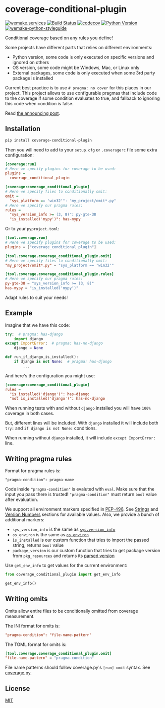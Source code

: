 # coverage-conditional-plugin

[![wemake.services](https://img.shields.io/badge/%20-wemake.services-green.svg?label=%20&logo=data%3Aimage%2Fpng%3Bbase64%2CiVBORw0KGgoAAAANSUhEUgAAABAAAAAQCAMAAAAoLQ9TAAAABGdBTUEAALGPC%2FxhBQAAAAFzUkdCAK7OHOkAAAAbUExURQAAAAAAAAAAAAAAAAAAAAAAAAAAAAAAAP%2F%2F%2F5TvxDIAAAAIdFJOUwAjRA8xXANAL%2Bv0SAAAADNJREFUGNNjYCAIOJjRBdBFWMkVQeGzcHAwksJnAPPZGOGAASzPzAEHEGVsLExQwE7YswCb7AFZSF3bbAAAAABJRU5ErkJggg%3D%3D)](https://wemake.services)
[![Build Status](https://github.com/wemake-services/coverage-conditional-plugin/workflows/test/badge.svg?branch=master&event=push)](https://github.com/wemake-services/coverage-conditional-plugin/actions?query=workflow%3Atest)
[![codecov](https://codecov.io/gh/wemake-services/coverage-conditional-plugin/branch/master/graph/badge.svg)](https://codecov.io/gh/wemake-services/coverage-conditional-plugin)
[![Python Version](https://img.shields.io/pypi/pyversions/coverage-conditional-plugin.svg)](https://pypi.org/project/coverage-conditional-plugin/)
[![wemake-python-styleguide](https://img.shields.io/badge/style-wemake-000000.svg)](https://github.com/wemake-services/wemake-python-styleguide)

Conditional coverage based on any rules you define!

Some projects have different parts that relies on different environments:

- Python version, some code is only executed on specific versions and ignored on others
- OS version, some code might be Windows, Mac, or Linux only
- External packages, some code is only executed when some 3rd party package is installed

Current best practice is to use `# pragma: no cover` for this places in our project.
This project allows to use configurable pragmas
that include code to the coverage if some condition evaluates to true,
and fallback to ignoring this code when condition is false.

Read [the announcing post](https://sobolevn.me/2020/02/conditional-coverage).


## Installation

```bash
pip install coverage-conditional-plugin
```

Then you will need to add to your `setup.cfg` or `.coveragerc` file
some extra configuration:

```ini
[coverage:run]
# Here we specify plugins for coverage to be used:
plugins =
  coverage_conditional_plugin

[coverage:coverage_conditional_plugin]
# Here we specify files to conditionally omit:
omit =
  "sys_platform == 'win32'": "my_project/omit*.py"
# Here we specify our pragma rules:
rules =
  "sys_version_info >= (3, 8)": py-gte-38
  "is_installed('mypy')": has-mypy

```

Or to your `pyproject.toml`:
```toml
[tool.coverage.run]
# Here we specify plugins for coverage to be used:
plugins = ["coverage_conditional_plugin"]

[tool.coverage.coverage_conditional_plugin.omit]
# Here we specify files to conditionally omit:
"my_project/omit*.py" = "sys_platform == 'win32'"

[tool.coverage.coverage_conditional_plugin.rules]
# Here we specify our pragma rules:
py-gte-38 = "sys_version_info >= (3, 8)"
has-mypy = "is_installed('mypy')"
```


Adapt rules to suit your needs!


## Example

Imagine that we have this code:

```python
try:  # pragma: has-django
    import django
except ImportError:  # pragma: has-no-django
    django = None

def run_if_django_is_installed():
    if django is not None:  # pragma: has-django
        ...
```

And here's the configuration you might use:

```ini
[coverage:coverage_conditional_plugin]
rules =
  "is_installed('django')": has-django
  "not is_installed('django')": has-no-django

```

When running tests with and without `django` installed
you will have `100%` coverage in both cases.

But, different lines will be included.
With `django` installed it will include
both `try:` and `if django is not None:` conditions.

When running without `django` installed,
it will include `except ImportError:` line.


## Writing pragma rules

Format for pragma rules is:

```
"pragma-condition": pragma-name
```

Code inside `"pragma-condition"` is evaluted with `eval`.
Make sure that the input you pass there is trusted!
`"pragma-condition"` must return `bool` value after evaluation.

We support all environment markers specified in [PEP-496](https://www.python.org/dev/peps/pep-0496/).
See [Strings](https://www.python.org/dev/peps/pep-0496/#strings)
and [Version Numbers](https://www.python.org/dev/peps/pep-0496/#version-numbers)
sections for available values. Also, we provide a bunch of additional markers:

- `sys_version_info` is the same as [`sys.version_info`](https://docs.python.org/3/library/sys.html#sys.version_info)
- `os_environ` is the same as [`os.environ`](https://docs.python.org/3/library/os.html#os.environ)
- `is_installed` is our custom function that tries to import the passed string, returns `bool` value
- `package_version` is our custom function that tries to get package version from `pkg_resources` and returns its [parsed version](https://packaging.pypa.io/en/latest/version/#packaging.version.parse)

Use `get_env_info` to get values for the current environment:

```python
from coverage_conditional_plugin import get_env_info

get_env_info()
```


## Writing omits

Omits allow entire files to be conditionally omitted from coverage measurement.

The INI format for omits is:

```ini
"pragma-condition": "file-name-pattern"
```

The TOML format for omits is:

```toml
[tool.coverage.coverage_conditional_plugin.omit]
"file-name-pattern" = "pragma-condition"
```

File name patterns should follow coverage.py's `[run] omit` syntax.
See [coverage.py](https://coverage.readthedocs.io/en/stable/source.html).


## License

[MIT](https://github.com/wemake.services/coverage-conditional-plugin/blob/master/LICENSE)
